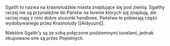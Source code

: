 Sgaith to nazwa na krasnoludzkie miasta znajdujące się pod ziemią. Sgaithy raczej nie są przynależne do Państw na terenie których się znajdują, ale raczej mają z nimi dobre stosunki handlowe, Państwa te pobierają część wydobywanego przez Krasnoludy [[Aldyuum]]. 

Niektóre Sgaith'y są ze sobą połączone podziemnymi tunelami, jednak okupowane one są przez Popielnych. 